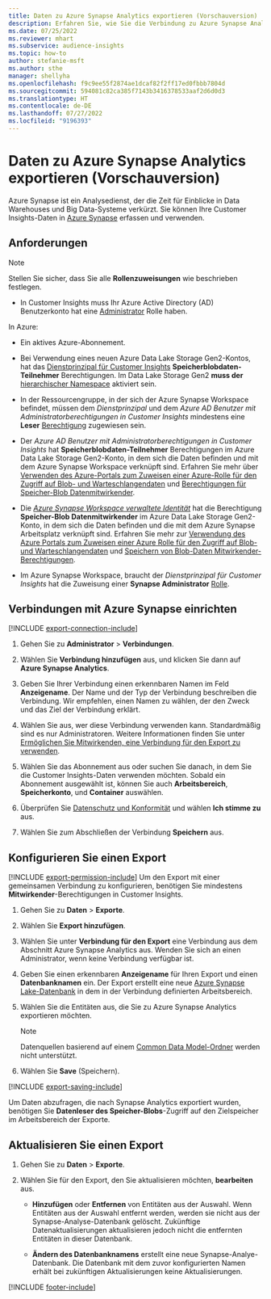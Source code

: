 ```yaml
---
title: Daten zu Azure Synapse Analytics exportieren (Vorschauversion)
description: Erfahren Sie, wie Sie die Verbindung zu Azure Synapse Analytics konfigurieren.
ms.date: 07/25/2022
ms.reviewer: mhart
ms.subservice: audience-insights
ms.topic: how-to
author: stefanie-msft
ms.author: sthe
manager: shellyha
ms.openlocfilehash: f9c9ee55f2874ae1dcaf82f2ff17ed0fbbb7804d
ms.sourcegitcommit: 594081c82ca385f7143b3416378533aaf2d6d0d3
ms.translationtype: HT
ms.contentlocale: de-DE
ms.lasthandoff: 07/27/2022
ms.locfileid: "9196393"
---
```

# <a name="export-data-to-azure-synapse-analytics-preview"></a>Daten zu Azure Synapse Analytics exportieren (Vorschauversion)

Azure Synapse ist ein Analysedienst, der die Zeit für Einblicke in Data Warehouses und Big Data-Systeme verkürzt. Sie können Ihre Customer Insights-Daten in [Azure Synapse](/azure/synapse-analytics/overview-what-is) erfassen und verwenden.

## <a name="prerequisites"></a>Anforderungen

> [!NOTE]
> Stellen Sie sicher, dass Sie alle **Rollenzuweisungen** wie beschrieben festlegen.

- In Customer Insights muss Ihr Azure Active Directory (AD) Benutzerkonto hat eine [Administrator](permissions.md#assign-roles-and-permissions) Rolle haben.

In Azure:

- Ein aktives Azure-Abonnement.

- Bei Verwendung eines neuen Azure Data Lake Storage Gen2-Kontos, hat das [Dienstprinzipal für Customer Insights](connect-service-principal.md) **Speicherblobdaten-Teilnehmer** Berechtigungen. Im Data Lake Storage Gen2 **muss der** [hierarchischer Namespace](/azure/storage/blobs/data-lake-storage-namespace) aktiviert sein.

- In der Ressourcengruppe, in der sich der Azure Synapse Workspace befindet, müssen dem *Dienstprinzipal* und dem *Azure AD Benutzer mit Administratorberechtigungen in Customer Insights* mindestens eine **Leser** [Berechtigung](/azure/role-based-access-control/role-assignments-portal) zugewiesen sein.

- Der *Azure AD Benutzer mit Administratorberechtigungen in Customer Insights* hat **Speicherblobdaten-Teilnehmer** Berechtigungen im Azure Data Lake Storage Gen2-Konto, in dem sich die Daten befinden und mit dem Azure Synapse Workspace verknüpft sind. Erfahren Sie mehr über [Verwenden des Azure-Portals zum Zuweisen einer Azure-Rolle für den Zugriff auf Blob- und Warteschlangendaten](/azure/storage/common/storage-auth-aad-rbac-portal) und [Berechtigungen für Speicher-Blob Datenmitwirkender](/azure/role-based-access-control/built-in-roles#storage-blob-data-contributor).

- Die *[Azure Synapse Workspace verwaltete Identität](/azure/synapse-analytics/security/synapse-workspace-managed-identity)* hat die Berechtigung **Speicher-Blob Datenmitwirkender** im Azure Data Lake Storage Gen2-Konto, in dem sich die Daten befinden und die mit dem Azure Synapse Arbeitsplatz verknüpft sind. Erfahren Sie mehr zur [Verwendung des Azure Portals zum Zuweisen einer Azure Rolle für den Zugriff auf Blob- und Warteschlangendaten](/azure/storage/common/storage-auth-aad-rbac-portal) und [Speichern von Blob-Daten Mitwirkender-Berechtigungen](/azure/role-based-access-control/built-in-roles#storage-blob-data-contributor).

- Im Azure Synapse Workspace, braucht der *Dienstprinzipal für Customer Insights* hat die Zuweisung einer **Synapse Administrator** [Rolle](/azure/synapse-analytics/security/how-to-set-up-access-control).

## <a name="set-up-connection-to-azure-synapse"></a>Verbindungen mit Azure Synapse einrichten

[!INCLUDE [export-connection-include](includes/export-connection-admn.md)]

1. Gehen Sie zu **Administrator** > **Verbindungen**.

1. Wählen Sie **Verbindung hinzufügen** aus, und klicken Sie dann auf **Azure Synapse Analytics**.

1. Geben Sie Ihrer Verbindung einen erkennbaren Namen im Feld **Anzeigename**. Der Name und der Typ der Verbindung beschreiben die Verbindung. Wir empfehlen, einen Namen zu wählen, der den Zweck und das Ziel der Verbindung erklärt.

1. Wählen Sie aus, wer diese Verbindung verwenden kann. Standardmäßig sind es nur Administratoren. Weitere Informationen finden Sie unter [Ermöglichen Sie Mitwirkenden, eine Verbindung für den Export zu verwenden](connections.md#allow-contributors-to-use-a-connection-for-exports).

1. Wählen Sie das Abonnement aus oder suchen Sie danach, in dem Sie die Customer Insights-Daten verwenden möchten. Sobald ein Abonnement ausgewählt ist, können Sie auch **Arbeitsbereich**, **Speicherkonto**, und **Container** auswählen.

1. Überprüfen Sie [Datenschutz und Konformität](connections.md#data-privacy-and-compliance) und wählen **Ich stimme zu** aus.

1. Wählen Sie zum Abschließen der Verbindung **Speichern** aus.

## <a name="configure-an-export"></a>Konfigurieren Sie einen Export

[!INCLUDE [export-permission-include](includes/export-permission.md)] Um den Export mit einer gemeinsamen Verbindung zu konfigurieren, benötigen Sie mindestens **Mitwirkender**-Berechtigungen in Customer Insights.

1. Gehen Sie zu **Daten** > **Exporte**.

1. Wählen Sie **Export hinzufügen**.

1. Wählen Sie unter **Verbindung für den Export** eine Verbindung aus dem Abschnitt Azure Synapse Analytics aus. Wenden Sie sich an einen Administrator, wenn keine Verbindung verfügbar ist.

1. Geben Sie einen erkennbaren **Anzeigename** für Ihren Export und einen **Datenbanknamen** ein. Der Export erstellt eine neue [Azure Synapse Lake-Datenbank](/azure/synapse-analytics/database-designer/concepts-lake-database) in dem in der Verbindung definierten Arbeitsbereich.

1. Wählen Sie die Entitäten aus, die Sie zu Azure Synapse Analytics exportieren möchten.
   > [!NOTE]
   > Datenquellen basierend auf einem [Common Data Model-Ordner](connect-common-data-model.md) werden nicht unterstützt.

1. Wählen Sie **Save** (Speichern).

[!INCLUDE [export-saving-include](includes/export-saving.md)]

Um Daten abzufragen, die nach Synapse Analytics exportiert wurden, benötigen Sie **Datenleser des Speicher-Blobs**-Zugriff auf den Zielspeicher im Arbeitsbereich der Exporte.

## <a name="update-an-export"></a>Aktualisieren Sie einen Export

1. Gehen Sie zu **Daten** > **Exporte**.

1. Wählen Sie für den Export, den Sie aktualisieren möchten, **bearbeiten** aus.

   - **Hinzufügen** oder **Entfernen** von Entitäten aus der Auswahl. Wenn Entitäten aus der Auswahl entfernt werden, werden sie nicht aus der Synapse-Analyse-Datenbank gelöscht. Zukünftige Datenaktualisierungen aktualisieren jedoch nicht die entfernten Entitäten in dieser Datenbank.

   - **Ändern des Datenbanknamens** erstellt eine neue Synapse-Analye-Datenbank. Die Datenbank mit dem zuvor konfigurierten Namen erhält bei zukünftigen Aktualisierungen keine Aktualisierungen.

[!INCLUDE [footer-include](includes/footer-banner.md)]
